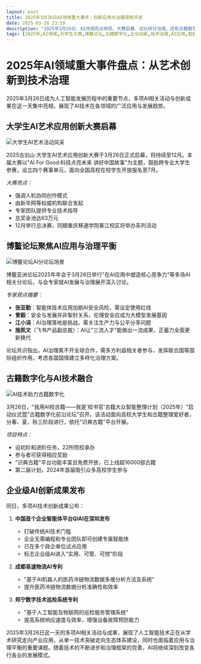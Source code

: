 ```yaml
---
layout: post
title: 2025年3月26日AI领域重大事件：创新应用与治理探索并进
date: 2025-03-26 23:59
description: "2025年3月26日，AI领域亮点频现，大赛启幕、论坛研讨治理，还有古籍数字化及企业创新成果发布，展现发展新态势。"
tags: [2025年,AI领域,大学生大赛,博鳌论坛,古籍数字化,企业创新,技术治理,AI应用,智能体平台,专利成果]
---
```


# 2025年AI领域重大事件盘点：从艺术创新到技术治理

2025年3月26日成为人工智能发展历程中的重要节点，多项AI相关活动与创新成果在这一天集中亮相，展现了AI技术在各领域的广泛应用与发展趋势。

## 大学生AI艺术应用创新大赛启幕

![大学生AI艺术活动风采](https://s.coze.cn/t/iZsbilRBuk8/ "大学生AI艺术活动风采")

2025古剑山·大学生AI艺术应用创新大赛于3月26日正式启幕，将持续至12月。本届大赛以"AI For Good:科技点亮未来 讲好中国故事"为主题，鼓励跨专业大学生参赛，设立四个赛事单元，面向全国高校在校学生开放报名至7月。

*大赛亮点：*
- 强调人机协同创作模式
- 由新华网等权威机构联合发起
- 专家团队提供专业技术指导
- 总奖金池达63万元
- 12月举行总决赛，同期重庆移通学院綦江校区将举办系列活动

## 博鳌论坛聚焦AI应用与治理平衡

![博鳌论坛AI分论坛场景](https://s.coze.cn/t/9_1JhVTyHCU/ "博鳌论坛AI分论坛场景")

博鳌亚洲论坛2025年年会于3月26日举行"在AI应用中塑造核心竞争力"等多场AI相关分论坛，与会专家就AI发展与治理展开深入讨论。

*专家观点摘要：*
- **张亚勤**：智能体技术应用加剧AI安全风险，需设定使用红线
- **曾毅**：安全与发展并非掣肘关系，伦理安全应成为大模型发展基因
- **江小涓**：AI治理落地是挑战，需关注生产力与公平分享问题
- **施凯文**（飞书产品副总裁）：AI让"三流人才"能做出一流成果，正蓄力全面更新换代

论坛共识指出，AI治理离不开全球合作，需多方利益相关者参与，发挥联合国等国际组织作用，考虑各国国情建立多样化治理方案。

## 古籍数字化与AI技术融合

![AI技术助力古籍数字化](https://s.coze.cn/t/w3mWEaPRnnY/ "AI技术助力古籍数字化")

3月26日，"我用AI校古籍——我是'校书官'古籍大众智能整理计划（2025年）"启动仪式暨"古籍数字化前沿论坛"召开。该活动面向高校大学生和古籍整理爱好者，分春、夏、秋三阶段进行，依托"识典古籍"平台开展。

*项目特点：*
- 设初阶和进阶任务，22所院校承办
- 参与者可获得相应奖励
- "识典古籍"平台功能丰富且免费开放，已上线超16000部古籍
- 第二届计划，2024年首届吸引众多高校学生参与

## 企业级AI创新成果发布

同日，多项AI技术创新成果公布：

1. **中国首个企业智能体平台QIAI在深圳发布**
   - 打破传统AI技术门槛
   - 企业无需编程和专业团队即可创建专属智能体
   - 已在多个政企单位试点应用
   - 标志企业级AI进入"实用、可管、可控"阶段

2. **成都易速物流AI专利**
   - "基于AI机器人的医药冷链物流数据多维分析方法及系统"
   - 提升医药冷链物流数据分析准确性和效率

3. **邦宁数字技术巡检系统专利**
   - "基于人工智能及物联网的巡检服务管理系统"
   - 提高系统响应速度与效率，增强设备故障预防能力

2025年3月26日这一天的多项AI相关活动与成果，展现了人工智能技术正在从学术研究走向产业应用，从单一技术突破走向生态体系建设，同时也面临着应用与治理平衡的重要课题。随着技术的不断进步和治理框架的完善，AI将继续深刻改变各行各业的发展模式。

